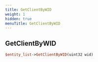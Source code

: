 ```yaml
---
title: GetClientByWID
weight: 1
hidden: true
menuTitle: GetClientByWID
---
```

## GetClientByWID
```perl
$entity_list->GetClientByWID(uint32 wid)
```